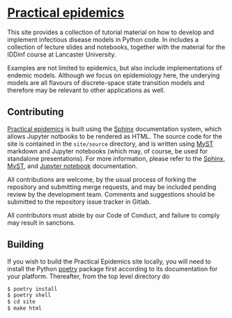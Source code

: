 # [Practical epidemics](https://gem-epidemics.gitlab.io/practical-epidemics)

This site provides a collection of tutorial material on how to develop and implement infectious disease models in Python code.  In includes a collection of lecture slides and notebooks, together with the material for the IDDinf course at Lancaster University.

Examples are not limited to epidemics, but also include implementations of endemic models.  Although we focus on epidemiology here, the underying models are all flavours of discrete-space state transition models and therefore may be relevant to other applications as well.

## Contributing

[Practical epidemics](https://gem-epidemics.gitlab.io/practical-epidemics) is built using the [Sphinx](https://sphinx-doc.org) documentation system, which allows Jupyter notbooks to be rendered as HTML.  The source code for the site is contained in the `site/source` directory, and is written using [MyST](https://myst-parser.readthedocs.io/) markdown and Jupyter notebooks (which may, of course, be used for standalone presentations).  For more information, please refer to the [Sphinx](https://sphinx-doc.org), [MyST](https://myst-parser.readthedocs.io/), and [Jupyter notebook](https://jupyter.org) documentation.

All contributions are welcome, by the usual process of forking the repository and submitting merge requests, and may be included pending review by the development team.  Comments and suggestions should be submitted to the repository issue tracker in Gitlab.

All contributors must abide by our Code of Conduct, and failure to comply may result in sanctions.


## Building

If you wish to build the Practical Epidemics site locally, you will need to install the Python [poetry](https://python-poetry.org) package first according to its documentation for your platform.  Thereafter, from the top level directory do

```bash
$ poetry install
$ poetry shell
$ cd site
$ make html
```
